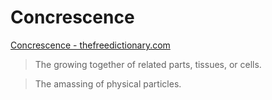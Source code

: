 # Concrescence

[Concrescence - thefreedictionary.com](http://www.thefreedictionary.com/concrescence)

> The growing together of related parts, tissues, or cells.

> The amassing of physical particles.